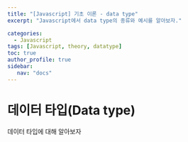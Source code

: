 ```yaml
---
title: "[Javascript] 기초 이론 - data type"
excerpt: "Javascript에서 data type의 종류와 예시를 알아보자."

categories: 
  - Javascript
tags: [Javascript, theory, datatype]
toc: true
author_profile: true 
sidebar:
   nav: "docs"
---
```


# 데이터 타입(Data type)
데이터 타입에 대해 알아보자
